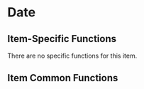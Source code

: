 # Date

## Item-Specific Functions

There are no specific functions for this item.

## Item Common Functions

<!--@include: ./common/functions.md -->

<!--@include: ./common/event_objects.md -->


<!--@include: ./common/events.md -->